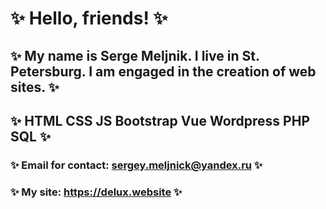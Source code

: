 
# ✨ Hello, friends! ✨
## ✨ My name is Serge Meljnik. I live in St. Petersburg. I am engaged in the creation of web sites. ✨
## ✨ HTML CSS JS Bootstrap Vue Wordpress PHP SQL ✨
### ✨ Email for contact: sergey.meljnick@yandex.ru ✨
### ✨ My site: https://delux.website ✨

